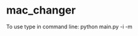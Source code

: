 # mac_changer


To use type in command line:
python main.py -i <interface> -m <mac adress to change>
